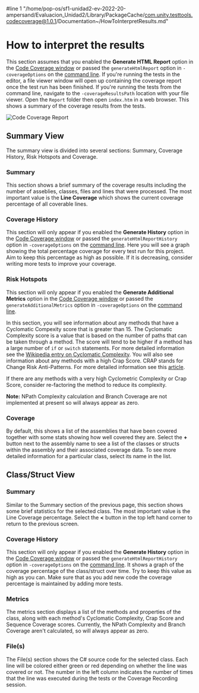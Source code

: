 #line 1 "/home/pop-os/sf1-unidad2-ev-2022-20-ampersand/Evaluacion_Unidad2/Library/PackageCache/com.unity.testtools.codecoverage@1.0.1/Documentation~/HowToInterpretResults.md"
# How to interpret the results

This section assumes that you enabled the **Generate HTML Report** option in the [Code Coverage window](CodeCoverageWindow.md) or passed the `generateHtmlReport` option in `-coverageOptions` on the [command line](CoverageBatchmode.md). If you're running the tests in the editor, a file viewer window will open up containing the coverage report once the test run has been finished. If you're running the tests from the command line, navigate to the `-coverageResultsPath` location with your file viewer. Open the `Report` folder then open `index.htm` in a web browser. This shows a summary of the coverage results from the tests.<br/>

![Code Coverage Report](images/report.png)

## Summary View

The summary view is divided into several sections: Summary, Coverage History, Risk Hotspots and Coverage.  

### Summary

This section shows a brief summary of the coverage results including the number of asseblies, classes, files and lines that were processed. The most important value is the **Line Coverage** which shows the current coverage percentage of all coverable lines.

### Coverage History

This section will only appear if you enabled the **Generate History** option in the [Code Coverage window](CodeCoverageWindow.md) or passed the `generateHtmlReportHistory` option in `-coverageOptions` on the [command line](CoverageBatchmode.md). Here you will see a graph showing the total percentage coverage for every test run for this project. Aim to keep this percentage as high as possible. If it is decreasing, consider writing more tests to improve your coverage.

### Risk Hotspots

This section will only appear if you enabled the **Generate Additional Metrics** option in the [Code Coverage window](CodeCoverageWindow.md) or passed the `generateAdditionalMetrics` option in `-coverageOptions` on the [command line](CoverageBatchmode.md).

In this section, you will see information about any methods that have a Cyclomatic Compexity score that is greater than 15. The Cyclomatic Complexity score is a value that is based on the number of paths that can be taken through a method. The score will tend to be higher if a method has a large number of `if` or `switch` statements. For more detailed information see the [Wikipedia entry on Cyclomatic Complexity](https://en.wikipedia.org/wiki/Cyclomatic_complexity). You will also see information about any methods with a high Crap Score. CRAP stands for Change Risk Anti-Patterns. For more detailed information see this [article](https://testing.googleblog.com/2011/02/this-code-is-crap.html).

If there are any methods with a very high Cyclometric Complexity or Crap Score, consider re-factoring the method to reduce its complexity.

**Note:** NPath Complexity calculation and Branch Coverage are not implemented at present so will always appear as zero.

### Coverage
By default, this shows a list of the assemblies that have been covered together with some stats showing how well covered they are. Select the **+** button next to the assembly name to see a list of the classes or structs within the assembly and their associated coverage data. To see more detailed information for a particular class, select its name in the list.

## Class/Struct View

### Summary

Similar to the Summary section of the previous page, this section shows some brief statistics for the selected class. The most important value is the Line Coverage percentage. Select the **<** button in the top left hand corner to return to the previous screen.

### Coverage History

This section will only appear if you enabled the **Generate History** option in the [Code Coverage window](CodeCoverageWindow.md) or passed the `generateHtmlReportHistory` option in `-coverageOptions` on the [command line](CoverageBatchmode.md). It shows a graph of the coverage percentage of the class/struct over time. Try to keep this value as high as you can. Make sure that as you add new code the coverage percentage is maintained by adding more tests.

### Metrics

The metrics section displays a list of the methods and properties of the class, along with each method's Cyclomatic Complexity, Crap Score and Sequence Coverage scores. Currently, the NPath Complexity and Branch Coverage aren't calculated, so will always appear as zero.

### File(s)

The File(s) section shows the C# source code for the selected class. Each line will be colored either green or red depending on whether the line was covered or not. The number in the left column indicates the number of times that the line was executed during the tests or the Coverage Recording session.